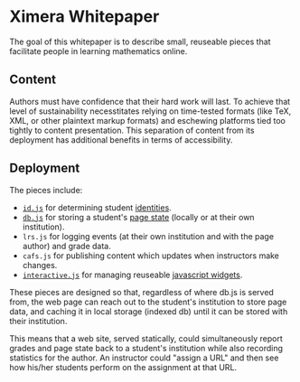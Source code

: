 # Ximera Whitepaper

The goal of this whitepaper is to describe small, reuseable pieces
that facilitate people in learning mathematics online.

## Content

Authors must have confidence that their hard work will last.  To
achieve that level of sustainability necesstitates relying on
time-tested formats (like TeX, XML, or other plaintext markup formats)
and eschewing platforms tied too tightly to content presentation.
This separation of content from its deployment has additional benefits
in terms of accessibility.

## Deployment

The pieces include:

* [`id.js`](./identity.md) for determining student [identities](./identity.md).
* [`db.js`](./page-state.md) for storing a student's [page state](./page-state.md) (locally or at their own institution).
* `lrs.js` for logging events (at their own institution and with the page author) and grade data.
* `cafs.js` for publishing content which updates when instructors make changes.
* [`interactive.js`](./interactive.md) for managing reuseable [javascript widgets](./interactive.md).

These pieces are designed so that, regardless of where db.js is served
from, the web page can reach out to the student's institution to store
page data, and caching it in local storage (indexed db) until it can
be stored with their institution.

This means that a web site, served statically, could simultaneously
report grades and page state back to a student's institution while
also recording statistics for the author.  An instructor could "assign
a URL" and then see how his/her students perform on the assignment at
that URL.
